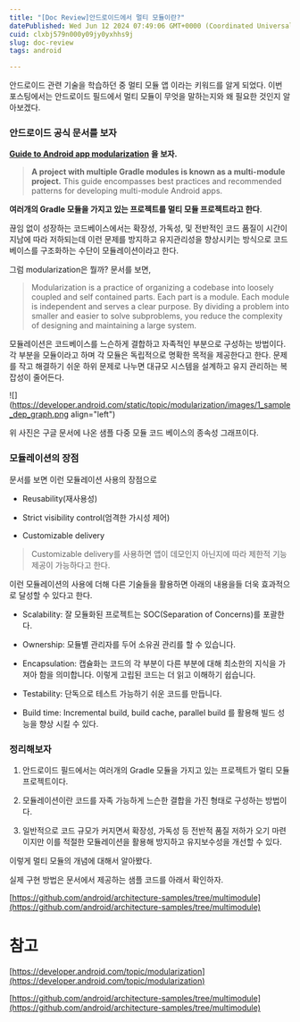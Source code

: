 ```yaml
---
title: "[Doc Review]안드로이드에서 멀티 모듈이란?"
datePublished: Wed Jun 12 2024 07:49:06 GMT+0000 (Coordinated Universal Time)
cuid: clxbj579n000y09jy0yxhhs9j
slug: doc-review
tags: android

---
```


안드로이드 관련 기술을 학습하던 중 멀티 모듈 앱 이라는 키워드를 알게 되었다. 이번 포스팅에서는 안드로이드 필드에서 멀티 모듈이 무엇을 말하는지와 왜 필요한 것인지 알아보겠다.

### 안드로이드 공식 문서를 보자

[**Guide to Android app modularization**](https://developer.android.com/topic/modularization) **을 보자.**

> **A project with multiple Gradle modules is known as a multi-module project.** This guide encompasses best practices and recommended patterns for developing multi-module Android apps.

**여러개의 Gradle 모듈을 가지고 있는 프로젝트를 멀티 모듈 프로젝트라고 한다**.

끊임 없이 성장하는 코드베이스에서는 확장성, 가독성, 및 전반적인 코드 품질이 시간이 지남에 따라 저하되는데 이런 문제를 방지하고 유지관리성을 향상시키는 방식으로 코드베이스를 구조화하는 수단이 모듈레이션이라고 한다.

그럼 modularization은 뭘까? 문서를 보면,

> Modularization is a practice of organizing a codebase into loosely coupled and self contained parts. Each part is a module. Each module is independent and serves a clear purpose. By dividing a problem into smaller and easier to solve subproblems, you reduce the complexity of designing and maintaining a large system.

모듈레이션은 코드베이스를 느슨하게 결합하고 자족적인 부분으로 구성하는 방법이다. 각 부분을 모듈이라고 하며 각 모듈은 독립적으로 명확한 목적을 제공한다고 한다. 문제를 작고 해결하기 쉬운 하위 문제로 나누면 대규모 시스템을 설계하고 유지 관리하는 복잡성이 줄어든다.

![](https://developer.android.com/static/topic/modularization/images/1_sample_dep_graph.png align="left")

위 사진은 구글 문서에 나온 샘플 다중 모듈 코드 베이스의 종속성 그래프이다.

### 모듈레이션의 장점

문서를 보면 이런 모듈레이션 사용의 장점으로

* Reusability(재사용성)
    
* Strict visibility control(엄격한 가시성 제어)
    
* Customizable delivery
    

> Customizable delivery를 사용하면 앱이 데모인지 아닌지에 따라 제한적 기능 제공이 가능하다고 한다.

이런 모듈레이션의 사용에 더해 다른 기술들을 활용하면 아래의 내용을들 더욱 효과적으로 달성할 수 있다고 한다.

* Scalability: 잘 모듈화된 프로젝트는 SOC(Separation of Concerns)를 포괄한다.
    
* Ownership: 모듈별 관리자를 두어 소유권 관리를 할 수 있습니다.
    
* Encapsulation: 캡슐화는 코드의 각 부분이 다른 부분에 대해 최소한의 지식을 가져아 함을 의미합니다. 이렇게 고립된 코드는 더 읽고 이해하기 쉽습니다.
    
* Testability: 단독으로 테스트 가능하기 쉬운 코드를 만듭니다.
    
* Build time: Incremental build, build cache, parallel build 를 활용해 빌드 성능을 향상 시킬 수 있다.
    

### 정리해보자

1. 안드로이드 필드에서는 여러개의 Gradle 모듈을 가지고 있는 프로젝트가 멀티 모듈 프로젝트이다.
    
2. 모듈레이션이란 코드를 자족 가능하게 느슨한 결합을 가진 형태로 구성하는 방법이다.
    
3. 일반적으로 코드 규모가 커지면서 확장성, 가독성 등 전반적 품질 저하가 오기 마련이지만 이를 적절한 모듈레이션을 활용해 방지하고 유지보수성을 개선할 수 있다.
    

이렇게 멀티 모듈의 개념에 대해서 알아봤다.

실제 구현 방법은 문서에서 제공하는 샘플 코드를 아래서 확인하자.

[https://github.com/android/architecture-samples/tree/multimodule](https://github.com/android/architecture-samples/tree/multimodule)

# 참고

[https://developer.android.com/topic/modularization](https://developer.android.com/topic/modularization)

[https://github.com/android/architecture-samples/tree/multimodule](https://github.com/android/architecture-samples/tree/multimodule)
